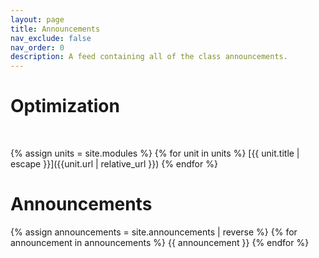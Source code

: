```yaml
---
layout: page
title: Announcements
nav_exclude: false
nav_order: 0
description: A feed containing all of the class announcements.
---
```




# Optimization

<br>

{% assign units = site.modules %}
{% for unit in units %}
[{{ unit.title | escape }}]({{unit.url | relative_url }})
{% endfor %}


# Announcements


<!-- Announcements are stored in the `_announcements` directory and rendered according to the layout file, `_layouts/announcement.html`. -->



{% assign announcements = site.announcements | reverse %}
{% for announcement in announcements %}
{{ announcement }}
{% endfor %}


